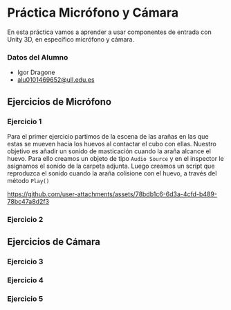 # Práctica Micrófono y Cámara
En esta práctica vamos a aprender a usar componentes de entrada con Unity 3D, en específico micrófono y cámara. 

### Datos del Alumno
- Igor Dragone
- alu0101469652@ull.edu.es

## Ejercicios de Micrófono

### Ejercicio 1
Para el primer ejercicio partimos de la escena de las arañas en las que estas se mueven hacia los huevos al contactar el cubo con ellas. Nuestro objetivo es añadir un sonido de masticación cuando la araña alcance el huevo. Para ello creamos un objeto de tipo `Audio Source` y en el inspector le asignamos el sonido de la carpeta adjunta. Luego creamos un script que reproduzca el sonido cuando la araña colisione con el huevo, a través del método `Play()`


https://github.com/user-attachments/assets/78bdb1c6-6d3a-4cfd-b489-78bc47a8d2f3


### Ejercicio 2

## Ejercicios de Cámara

### Ejercicio 3

### Ejercicio 4

### Ejercicio 5
